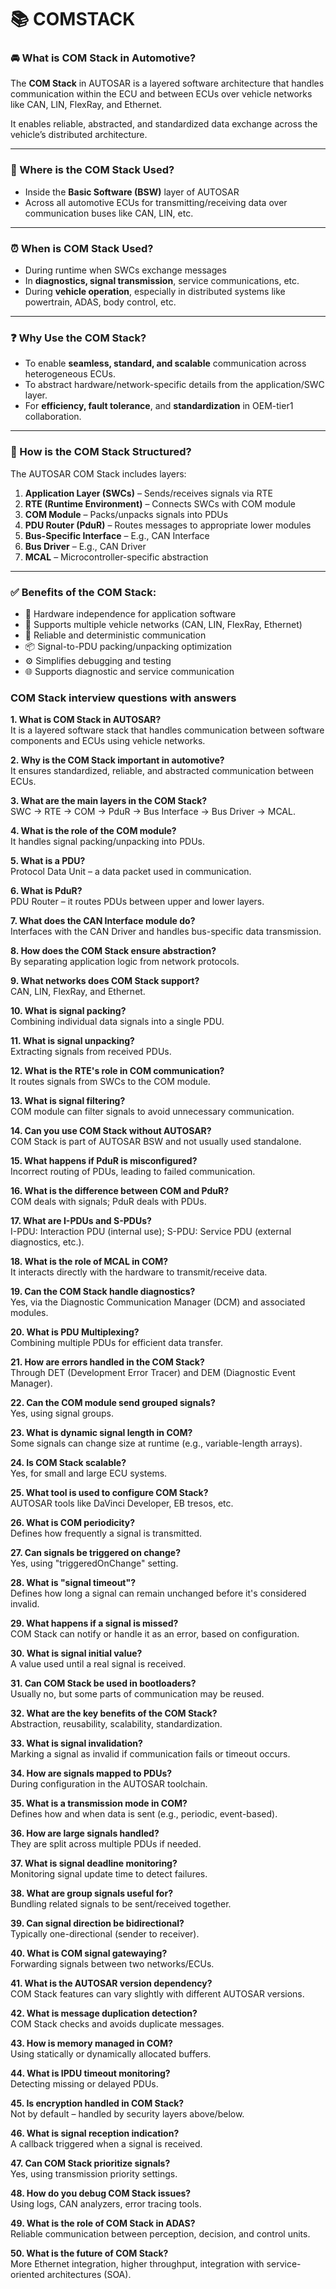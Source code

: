 # 📚 COMSTACK 

### 🚘 What is COM Stack in Automotive?


The **COM Stack** in AUTOSAR is a layered software architecture that handles communication within the ECU and between ECUs over vehicle networks like CAN, LIN, FlexRay, and Ethernet.

It enables reliable, abstracted, and standardized data exchange across the vehicle’s distributed architecture.

---

### 📍 Where is the COM Stack Used?

- Inside the **Basic Software (BSW)** layer of AUTOSAR
- Across all automotive ECUs for transmitting/receiving data over communication buses like CAN, LIN, etc.

---

### ⏰ When is COM Stack Used?

- During runtime when SWCs exchange messages
- In **diagnostics, signal transmission**, service communications, etc.
- During **vehicle operation**, especially in distributed systems like powertrain, ADAS, body control, etc.

---

### ❓ Why Use the COM Stack?

- To enable **seamless, standard, and scalable** communication across heterogeneous ECUs.
- To abstract hardware/network-specific details from the application/SWC layer.
- For **efficiency, fault tolerance**, and **standardization** in OEM-tier1 collaboration.

---

### 🧩 How is the COM Stack Structured?

The AUTOSAR COM Stack includes layers:

1. **Application Layer (SWCs)** – Sends/receives signals via RTE  
2. **RTE (Runtime Environment)** – Connects SWCs with COM module  
3. **COM Module** – Packs/unpacks signals into PDUs  
4. **PDU Router (PduR)** – Routes messages to appropriate lower modules  
5. **Bus-Specific Interface** – E.g., CAN Interface  
6. **Bus Driver** – E.g., CAN Driver  
7. **MCAL** – Microcontroller-specific abstraction  

---

### ✅ Benefits of the COM Stack:

- 🧠 Hardware independence for application software  
- 🚗 Supports multiple vehicle networks (CAN, LIN, FlexRay, Ethernet)  
- 🔄 Reliable and deterministic communication  
- 📦 Signal-to-PDU packing/unpacking optimization  
- ⚙️ Simplifies debugging and testing  
- 🌐 Supports diagnostic and service communication  

### **COM Stack interview questions with answers** 

**1. What is COM Stack in AUTOSAR?**  
It is a layered software stack that handles communication between software components and ECUs using vehicle networks.

**2. Why is the COM Stack important in automotive?**  
It ensures standardized, reliable, and abstracted communication between ECUs.

**3. What are the main layers in the COM Stack?**  
SWC → RTE → COM → PduR → Bus Interface → Bus Driver → MCAL.

**4. What is the role of the COM module?**  
It handles signal packing/unpacking into PDUs.

**5. What is a PDU?**  
Protocol Data Unit – a data packet used in communication.

**6. What is PduR?**  
PDU Router – it routes PDUs between upper and lower layers.

**7. What does the CAN Interface module do?**  
Interfaces with the CAN Driver and handles bus-specific data transmission.

**8. How does the COM Stack ensure abstraction?**  
By separating application logic from network protocols.

**9. What networks does COM Stack support?**  
CAN, LIN, FlexRay, and Ethernet.

**10. What is signal packing?**  
Combining individual data signals into a single PDU.

**11. What is signal unpacking?**  
Extracting signals from received PDUs.

**12. What is the RTE's role in COM communication?**  
It routes signals from SWCs to the COM module.

**13. What is signal filtering?**  
COM module can filter signals to avoid unnecessary communication.

**14. Can you use COM Stack without AUTOSAR?**  
COM Stack is part of AUTOSAR BSW and not usually used standalone.

**15. What happens if PduR is misconfigured?**  
Incorrect routing of PDUs, leading to failed communication.

**16. What is the difference between COM and PduR?**  
COM deals with signals; PduR deals with PDUs.

**17. What are I-PDUs and S-PDUs?**  
I-PDU: Interaction PDU (internal use); S-PDU: Service PDU (external diagnostics, etc.).

**18. What is the role of MCAL in COM?**  
It interacts directly with the hardware to transmit/receive data.

**19. Can the COM Stack handle diagnostics?**  
Yes, via the Diagnostic Communication Manager (DCM) and associated modules.

**20. What is PDU Multiplexing?**  
Combining multiple PDUs for efficient data transfer.

**21. How are errors handled in the COM Stack?**  
Through DET (Development Error Tracer) and DEM (Diagnostic Event Manager).

**22. Can the COM module send grouped signals?**  
Yes, using signal groups.

**23. What is dynamic signal length in COM?**  
Some signals can change size at runtime (e.g., variable-length arrays).

**24. Is COM Stack scalable?**  
Yes, for small and large ECU systems.

**25. What tool is used to configure COM Stack?**  
AUTOSAR tools like DaVinci Developer, EB tresos, etc.

**26. What is COM periodicity?**  
Defines how frequently a signal is transmitted.

**27. Can signals be triggered on change?**  
Yes, using "triggeredOnChange" setting.

**28. What is "signal timeout"?**  
Defines how long a signal can remain unchanged before it's considered invalid.

**29. What happens if a signal is missed?**  
COM Stack can notify or handle it as an error, based on configuration.

**30. What is signal initial value?**  
A value used until a real signal is received.

**31. Can COM Stack be used in bootloaders?**  
Usually no, but some parts of communication may be reused.

**32. What are the key benefits of the COM Stack?**  
Abstraction, reusability, scalability, standardization.

**33. What is signal invalidation?**  
Marking a signal as invalid if communication fails or timeout occurs.

**34. How are signals mapped to PDUs?**  
During configuration in the AUTOSAR toolchain.

**35. What is a transmission mode in COM?**  
Defines how and when data is sent (e.g., periodic, event-based).

**36. How are large signals handled?**  
They are split across multiple PDUs if needed.

**37. What is signal deadline monitoring?**  
Monitoring signal update time to detect failures.

**38. What are group signals useful for?**  
Bundling related signals to be sent/received together.

**39. Can signal direction be bidirectional?**  
Typically one-directional (sender to receiver).

**40. What is COM signal gatewaying?**  
Forwarding signals between two networks/ECUs.

**41. What is the AUTOSAR version dependency?**  
COM Stack features can vary slightly with different AUTOSAR versions.

**42. What is message duplication detection?**  
COM Stack checks and avoids duplicate messages.

**43. How is memory managed in COM?**  
Using statically or dynamically allocated buffers.

**44. What is IPDU timeout monitoring?**  
Detecting missing or delayed PDUs.

**45. Is encryption handled in COM Stack?**  
Not by default – handled by security layers above/below.

**46. What is signal reception indication?**  
A callback triggered when a signal is received.

**47. Can COM Stack prioritize signals?**  
Yes, using transmission priority settings.

**48. How do you debug COM Stack issues?**  
Using logs, CAN analyzers, error tracing tools.

**49. What is the role of COM Stack in ADAS?**  
Reliable communication between perception, decision, and control units.

**50. What is the future of COM Stack?**  
More Ethernet integration, higher throughput, integration with service-oriented architectures (SOA).
